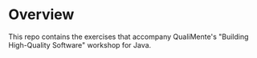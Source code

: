# Overview #

This repo contains the exercises that accompany QualiMente's "Building High-Quality Software" workshop for Java.
